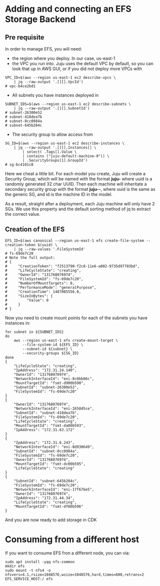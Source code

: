# Adding and connecting an EFS Storage Backend
## Pre requisite 

In order to manage EFS, you will need: 

* the region where you deploy. In our case, us-east-1
* the VPC you run into. Juju uses the default VPC by default, so you can look that up in AWS GUI, or if you did not deploy more VPCs with

```
VPC_ID=$(aws --region us-east-1 ec2 describe-vpcs \
    | jq --raw-output '.[][].VpcId')
# vpc-b4ce2bd1
```

* All subnets you have instances deployed in

```
SUBNET_IDS=$(aws --region us-east-1 ec2 describe-subnets \
    | jq --raw-output '.[][].SubnetId')
# subnet-26300e52
# subnet-418dea7b
# subnet-0cc0984a
# subnet-645b204c
```

* The security group to allow access from

```
SG_ID=$(aws --region us-east-1 ec2 describe-instances \
    | jq --raw-output '.[][].Instances[] \
        | select( .Tags[].Value \
        | contains ("juju-default-machine-0")) \
        | .SecurityGroups[1].GroupId')
# sg-bc4101c0
```

Here we cheat a little bit. For each model you create, Juju will create a Security Group, which will be named with the format **juju-<uuid>** where uuid is a randomly generated 32 char UUID. Then each machine will inheritate a secondary security group with the format **juju-<uuid>-<id>**, where uuid is the same as the generic SG, and id is the machine ID in the model. 

As a result, straight after a deployment, each Juju machine will only have 2 SGs. We use this property and the default sorting method of jq to extract the correct value. 

## Creation of the EFS 

```
EFS_ID=$(aws canonical --region us-east-1 efs create-file-system --creation-token $(uuid) \
    | jq --raw-values '.FileSystemId'
# fs-69de7c20
# Note the full output: 
# {
#     "CreationToken": "f2513790-f2c8-11e6-a002-9735d97703bd",
#     "LifeCycleState": "creating",
#     "OwnerId": "131768076974",
#     "FileSystemId": "fs-69de7c20",
#     "NumberOfMountTargets": 0,
#     "PerformanceMode": "generalPurpose",
#     "CreationTime": 1487085556.0,
#     "SizeInBytes": {
#         "Value": 0
#     }
# }
```

Now you need to create mount points for each of the subnets you have instances in: 

```
for subnet in ${SUBNET_IDS}
do 
    aws --region us-east-1 efs create-mount-target \
        --file-system-id ${EFS_ID} \
        --subnet-id ${subnet} \
        --security-groups ${SG_ID}
done
{
    "LifeCycleState": "creating",
    "IpAddress": "172.31.24.140",
    "OwnerId": "131768076974",
    "NetworkInterfaceId": "eni-8c0bb86c",
    "MountTargetId": "fsmt-d900b590",
    "SubnetId": "subnet-26300e52",
    "FileSystemId": "fs-69de7c20"
}
{
    "OwnerId": "131768076974",
    "NetworkInterfaceId": "eni-265845ce",
    "SubnetId": "subnet-418dea7b",
    "FileSystemId": "fs-69de7c20",
    "LifeCycleState": "creating",
    "MountTargetId": "fsmt-da00b593",
    "IpAddress": "172.31.63.172"
}
{
    "IpAddress": "172.31.6.243",
    "NetworkInterfaceId": "eni-8d930649",
    "SubnetId": "subnet-0cc0984a",
    "FileSystemId": "fs-69de7c20",
    "OwnerId": "131768076974",
    "MountTargetId": "fsmt-dc00b595",
    "LifeCycleState": "creating"
}
{
    "SubnetId": "subnet-645b204c",
    "FileSystemId": "fs-69de7c20",
    "NetworkInterfaceId": "eni-17f676e5",
    "OwnerId": "131768076974",
    "IpAddress": "172.31.44.34",
    "LifeCycleState": "creating",
    "MountTargetId": "fsmt-df00b596"
}
```

And you are now ready to add storage in CDK

# Consuming from a different host

If you want to consume EFS fron a different node, you can via: 

```
sudo apt install -yqq nfs-common
mkdir efs
sudo mount -t nfs4 -o nfsvers=4.1,rsize=1048576,wsize=1048576,hard,timeo=600,retrans=2 EFS_SERVICE_HOST:/ efs

```

